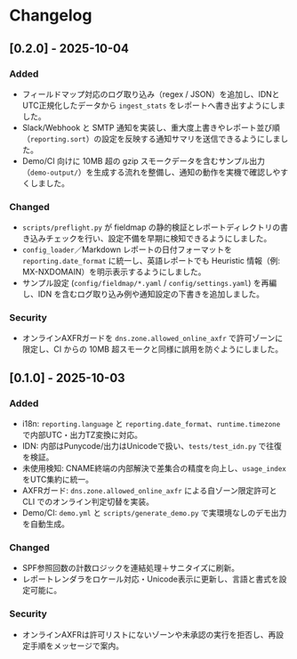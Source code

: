# Changelog

## [0.2.0] - 2025-10-04
### Added
- フィールドマップ対応のログ取り込み（regex / JSON）を追加し、IDNとUTC正規化したデータから `ingest_stats` をレポートへ書き出すようにしました。
- Slack/Webhook と SMTP 通知を実装し、重大度上書きやレポート並び順（`reporting.sort`）の設定を反映する通知サマリを送信できるようにしました。
- Demo/CI 向けに 10MB 超の gzip スモークデータを含むサンプル出力（`demo-output/`）を生成する流れを整備し、通知の動作を実機で確認しやすくしました。

### Changed
- `scripts/preflight.py` が fieldmap の静的検証とレポートディレクトリの書き込みチェックを行い、設定不備を早期に検知できるようにしました。
- `config_loader`／Markdown レポートの日付フォーマットを `reporting.date_format` に統一し、英語レポートでも Heuristic 情報（例: MX-NXDOMAIN）を明示表示するようにしました。
- サンプル設定 (`config/fieldmap/*.yaml` / `config/settings.yaml`) を再編し、IDN を含むログ取り込み例や通知設定の下書きを追加しました。

### Security
- オンラインAXFRガードを `dns.zone.allowed_online_axfr` で許可ゾーンに限定し、CI からの 10MB 超スモークと同様に誤用を防ぐようにしました。

## [0.1.0] - 2025-10-03
### Added
- i18n: `reporting.language` と `reporting.date_format`、`runtime.timezone` で内部UTC・出力TZ変換に対応。
- IDN: 内部はPunycode/出力はUnicodeで扱い、`tests/test_idn.py` で往復を検証。
- 未使用検知: CNAME終端の内部解決で差集合の精度を向上し、`usage_index` をUTC集約に統一。
- AXFRガード: `dns.zone.allowed_online_axfr` による自ゾーン限定許可と CLI でのオンライン判定切替を実装。
- Demo/CI: `demo.yml` と `scripts/generate_demo.py` で実環境なしのデモ出力を自動生成。

### Changed
- SPF参照回数の計数ロジックを連結処理＋サニタイズに刷新。
- レポートレンダラをロケール対応・Unicode表示に更新し、言語と書式を設定可能に。

### Security
- オンラインAXFRは許可リストにないゾーンや未承認の実行を拒否し、再設定手順をメッセージで案内。
